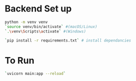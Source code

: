 # Backend Set up

```bash
python -m venv venv
`source venv/bin/activate` #(macOS/Linux)
`.\venv\Scripts\activate` #(Windows)

`pip install -r requirements.txt` # install dependancies
```

# To Run

```bash
`uvicorn main:app --reload`
```